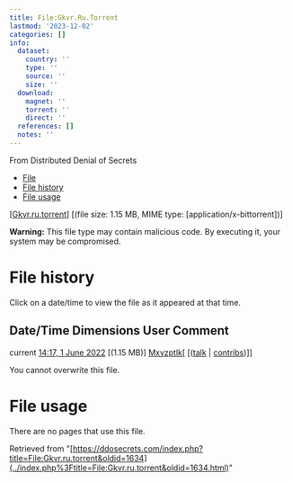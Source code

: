 ```yaml
---
title: File:Gkvr.Ru.Torrent
lastmod: '2023-12-02'
categories: []
info:
  dataset:
    country: ''
    type: ''
    source: ''
    size: ''
  download:
    magnet: ''
    torrent: ''
    direct: ''
  references: []
  notes: ''
---
```




From Distributed Denial of Secrets

- [File](./File:Gkvr.ru.torrent.html#file)
- [File history](./File:Gkvr.ru.torrent.html#filehistory)
- [File usage](./File:Gkvr.ru.torrent.html#filelinks)

[[Gkvr.ru.torrent](../images/f/f2/Gkvr.ru.torrent "Gkvr.ru.torrent")]
‎[(file size: 1.15 MB, MIME type:
[application/x-bittorrent])]

**Warning:** This file type may contain malicious code. By executing it,
your system may be compromised.

# File history

Click on a date/time to view the file as it appeared at that time.

Date/Time Dimensions User Comment
---
current [14:17, 1 June 2022](../images/f/f2/Gkvr.ru.torrent) [(1.15 MB)] [Mxyzptlk](../index.php%3Ftitle=User:Mxyzptlk&action=edit&redlink=1.html "User:Mxyzptlk (page does not exist)")[ [([talk](../index.php%3Ftitle=User_talk:Mxyzptlk&action=edit&redlink=1.html "User talk:Mxyzptlk (page does not exist)") | [contribs](./Special:Contributions/Mxyzptlk.html "Special:Contributions/Mxyzptlk"))]]

You cannot overwrite this file.

# File usage

There are no pages that use this file.

Retrieved from
"[https://ddosecrets.com/index.php?title=File:Gkvr.ru.torrent&oldid=1634](../index.php%3Ftitle=File:Gkvr.ru.torrent&oldid=1634.html)"

